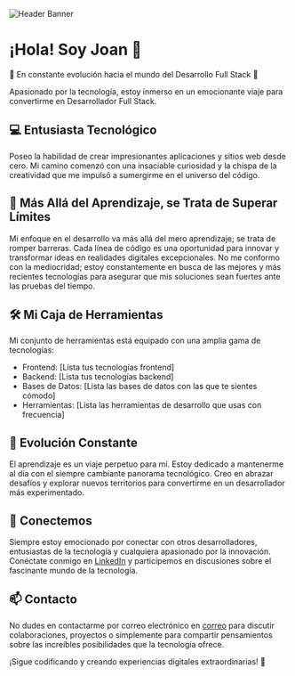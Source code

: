 ![Header Banner](https://dr.savee-cdn.com/things/6/4/c155c46a717256a5aca00c.webp)

# ¡Hola! Soy Joan 👋

🚀 En constante evolución hacia el mundo del Desarrollo Full Stack 🚀

Apasionado por la tecnología, estoy inmerso en un emocionante viaje para convertirme en Desarrollador Full Stack.

## 💻 Entusiasta Tecnológico

Poseo la habilidad de crear impresionantes aplicaciones y sitios web desde cero. Mi camino comenzó con una insaciable curiosidad y la chispa de la creatividad que me impulsó a sumergirme en el universo del código.

## 🌟 Más Allá del Aprendizaje, se Trata de Superar Límites

Mi enfoque en el desarrollo va más allá del mero aprendizaje; se trata de romper barreras. Cada línea de código es una oportunidad para innovar y transformar ideas en realidades digitales excepcionales. No me conformo con la mediocridad; estoy constantemente en busca de las mejores y más recientes tecnologías para asegurar que mis soluciones sean fuertes ante las pruebas del tiempo.

## 🛠️ Mi Caja de Herramientas

Mi conjunto de herramientas está equipado con una amplia gama de tecnologías:

- Frontend: [Lista tus tecnologías frontend]
- Backend: [Lista tus tecnologías backend]
- Bases de Datos: [Lista las bases de datos con las que te sientes cómodo]
- Herramientas: [Lista las herramientas de desarrollo que usas con frecuencia]

## 🌱 Evolución Constante

El aprendizaje es un viaje perpetuo para mí. Estoy dedicado a mantenerme al día con el siempre cambiante panorama tecnológico. Creo en abrazar desafíos y explorar nuevos territorios para convertirme en un desarrollador más experimentado.

## 💬 Conectemos

Siempre estoy emocionado por conectar con otros desarrolladores, entusiastas de la tecnología y cualquiera apasionado por la innovación. Conéctate conmigo en [LinkedIn](https://www.linkedin.com/in/joan-callanaupa-laurente-399a77251) y participemos en discusiones sobre el fascinante mundo de la tecnología.

## 📫 Contacto

No dudes en contactarme por correo electrónico en [correo](joancallanaupalaurente@gmail.com) para discutir colaboraciones, proyectos o simplemente para compartir pensamientos sobre las increíbles posibilidades que la tecnología ofrece.

¡Sigue codificando y creando experiencias digitales extraordinarias! 🚀

